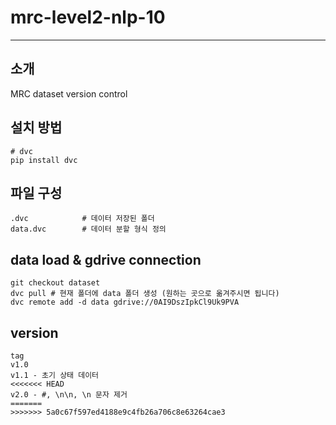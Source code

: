 # mrc-level2-nlp-10

-------------------------------

## 소개

MRC dataset version control

## 설치 방법

```
# dvc
pip install dvc
```



## 파일 구성

```
.dvc            # 데이터 저장된 폴더
data.dvc        # 데이터 분할 형식 정의
```



## data load & gdrive connection

```
git checkout dataset
dvc pull # 현재 폴더에 data 폴더 생성 (원하는 곳으로 옮겨주시면 됩니다) 
dvc remote add -d data gdrive://0AI9DszIpkCl9Uk9PVA
```



## version

```
tag 
v1.0
v1.1 - 초기 상태 데이터
<<<<<<< HEAD
v2.0 - #, \n\n, \n 문자 제거
=======
>>>>>>> 5a0c67f597ed4188e9c4fb26a706c8e63264cae3
```
